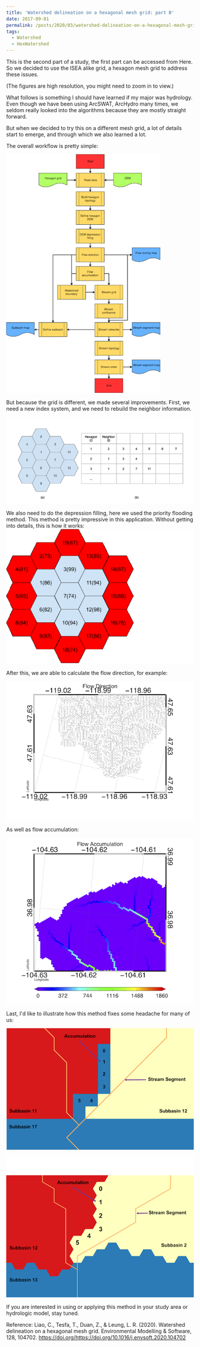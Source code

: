 ```yaml
---
title: 'Watershed delineation on a hexagonal mesh grid: part B'
date: 2017-09-01
permalink: /posts/2020/03/watershed-delineation-on-a-hexagonal-mesh-grid-part-b/
tags:
  - Watershed
  - HexWatershed
---
```

This is the second part of a study, the first part can be accessed from Here.
So we decided to use the ISEA alike grid, a hexagon mesh grid to address these issues.

(The figures are high resolution, you might need to zoom in to view.)

What follows is something I should have learned if my major was hydrology. Even though we have been using ArcSWAT, ArcHydro many times, we seldom really looked into the algorithms because they are mostly straight forward.

But when we decided to try this on a different mesh grid, a lot of details start to emerge, and through which we also learned a lot.

The overall workflow is pretty simple:

![Figure 1](https://github.com/changliao/changliao.github.io/blob/main/_figure/hexwatershed_workflow.png?raw=true)

But because the grid is different, we made several improvements.
First,  we need a new index system, and we need to rebuild the neighbor information.

![Figure 2](https://github.com/changliao/changliao.github.io/blob/main/_figure/hexagon_topology.png?raw=true)


We also need to do the depression filling, here we used the priority flooding method. This method is pretty impressive in this application. Without getting into details, this is how it works:
![Figure 3](https://github.com/changliao/changliao.github.io/blob/main/_figure/hexagon_flood_legend.gif?raw=true)


After this, we are able to calculate the flow direction, for example:

![Figure 4](https://github.com/changliao/changliao.github.io/blob/main/_figure/cbf_flow_direction_90_zoom.png?raw=true)

As well as flow accumulation:

![Figure 5](https://github.com/changliao/changliao.github.io/blob/main/_figure/tinpan_flow_accumulation_30_zoom.png?raw=true)

Last, I'd like to illustrate how this method fixes some headache for many of us:

![Figure 6](https://github.com/changliao/changliao.github.io/blob/main/_figure/tinpan30_square.png?raw=true)

![Figure 7](https://github.com/changliao/changliao.github.io/blob/main/_figure/tinpan30_hexagon.png?raw=true)


If you are interested in using or applying this method in your study area or hydrologic model, stay tuned.

Reference:
Liao, C., Tesfa, T., Duan, Z., & Leung, L. R. (2020). Watershed delineation on a hexagonal mesh grid. Environmental Modelling & Software, 128, 104702. https://doi.org/https://doi.org/10.1016/j.envsoft.2020.104702
